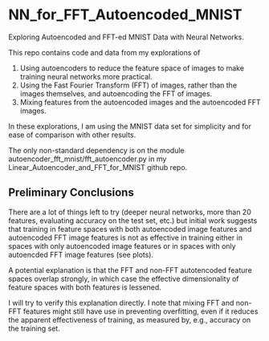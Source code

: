 # NN_for_FFT_Autoencoded_MNIST
Exploring Autoencoded and FFT-ed MNIST Data with Neural Networks.

This repo contains code and data from my explorations of
1. Using autoencoders to reduce the feature space of images to make training neural networks more practical.
2. Using the Fast Fourier Transform (FFT) of images, rather than the images themselves, and autoencoding the FFT
of images.
3.  Mixing features from the autoencoded images and the autoencoded FFT images.

In these explorations, I am using the MNIST data set for simplicity and for ease of comparison with other results.

The only non-standard dependency is on the module autoencoder_fft_mnist/fft_autoencoder.py in my Linear_Autoencoder_and_FFT_for_MNIST github repo.

## Preliminary Conclusions

There are a lot of things left to try (deeper neural networks, more than 20 features, evaluating accuracy on the test set, etc.) but initial work suggests that training in feature spaces with both autoencoded image features and autoencoded FFT image features is not as effective in training either in spaces with only autoencoded image features or in spaces with
only autoencded FFT image features (see plots).

A potential explanation is that the FFT and non-FFT autotencoded feature spaces overlap strongly, in which case the
effective dimensionality of feature spaces with both features is lessened.

I will try to verify this explanation directly.  I note that mixing FFT and non-FFT features might still have use in preventing overfitting, even if it reduces the apparent effectiveness of training, as measured by, e.g., accuracy on the training set.